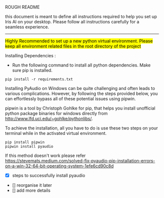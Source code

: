 ROUGH README

this document is meant to define all instructions required to help you set up Iris AI on your desktop.
Please follow all instructions carefully for a seamless experience.

***

<span class="highlight"> Highly Recommended to set up a new python virtual environment. Please keep all environment related files in the root directory of the project </span>
<style>
.highlight {
  background-color: yellow;
  color : black
}
</style>

Installing Dependencies :
- Run the following command to install all python dependencies. Make sure pip is installed.
```
pip install -r requirements.txt
```
Installing PyAudio on Windows can be quite challenging and often leads to various complications. However, by following the steps provided below, you can effortlessly bypass all of these potential issues using pipwin.

pipwin is a tool by Christoph Gohlke for pip, that helps you install unofficial python package binaries for windows directly from http://www.lfd.uci.edu/~gohlke/pythonlibs/.

To achieve the installation, all you have to do is use these two steps on your terminal while in the activated virtual environment.
```
pip install pipwin
pipwin install pyaudio
```
If this method doesn't work please refer https://stevemats.medium.com/solved-fix-pyaudio-pip-installation-errors-on-a-win-32-64-bit-operating-system-1efe6cd90c8d
- [x] steps to successfully install pyaudio
- [] reorganise it later
- [] add more details